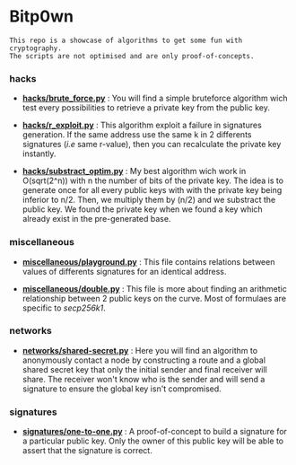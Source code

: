 # Bitp0wn

```
This repo is a showcase of algorithms to get some fun with cryptography.
The scripts are not optimised and are only proof-of-concepts.  
```

### hacks

+ __[hacks/brute_force.py](https://github.com/mvrcrypto/bitp0wn/blob/master/hacks/brute_force.py)__ : You will find a simple bruteforce algorithm wich test every possibilities to retrieve a private key from the public key.

+ __[hacks/r_exploit.py](https://github.com/mvrcrypto/bitp0wn/blob/master/hacks/r_exploit.py)__ : This algorithm exploit a failure in signatures generation. If the same address use the same k in 2 differents signatures (_i.e_ same r-value), then you can recalculate the private key instantly.

+ __[hacks/substract_optim.py](https://github.com/mvrcrypto/bitp0wn/blob/master/hacks/substract_optim.py)__ : My best algorithm wich work in O(sqrt(2^n)) with n the number of bits of the private key. The idea is to generate once for all every public keys with with the private key being inferior to n/2. Then, we multiply them by (n/2) and we substract the public key. We found the private key when we found a key which already exist in the pre-generated base.

### miscellaneous

+ __[miscellaneous/playground.py](https://github.com/mvrcrypto/bitp0wn/blob/master/miscellaneous/playground.py)__ : This file contains relations between values of differents signatures for an identical address.

+ __[miscellaneous/double.py](https://github.com/mvrcrypto/bitp0wn/blob/master/miscellaneous/double.py)__ : This file is more about finding an arithmetic relationship between 2 public keys on the curve. Most of formulaes are specific to _secp256k1_.

### networks

+ __[networks/shared-secret.py](https://github.com/mvrcrypto/bitp0wn/blob/master/networks/shared-secret.py)__ : Here you will find an algorithm to anonymously contact a node by constructing a route and a global shared secret key that only the initial sender and final receiver will share. The receiver won't know who is the sender and will send a signature to ensure the global key isn't compromised.

### signatures

+ __[signatures/one-to-one.py](https://github.com/mvrcrypto/bitp0wn/blob/master/signatures/one-to-one.py)__ : A proof-of-concept to build a signature for a particular public key. Only the owner of this public key will be able to assert that the signature is correct.
